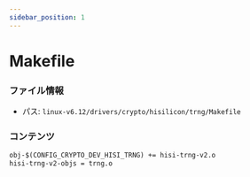 ```yaml
---
sidebar_position: 1
---
```

# Makefile

### ファイル情報

- パス: `linux-v6.12/drivers/crypto/hisilicon/trng/Makefile`

### コンテンツ

```txt
obj-$(CONFIG_CRYPTO_DEV_HISI_TRNG) += hisi-trng-v2.o
hisi-trng-v2-objs = trng.o

```
